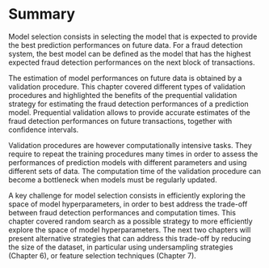 # Summary

Model selection consists in selecting the model that is expected to provide the best prediction performances on future data. For a fraud detection system, the best model can be defined as the model that has the highest expected fraud detection performances on the next block of transactions. 

The estimation of model performances on future data is obtained by a validation procedure. This chapter covered different types of validation procedures and highlighted the benefits of the prequential validation strategy for estimating the fraud detection performances of a prediction model. Prequential validation allows to provide accurate estimates of the fraud detection performances on future transactions, together with confidence intervals. 

Validation procedures are however computationally intensive tasks. They require to repeat the training procedures many times in order to assess the performances of prediction models with different parameters and using different sets of data. The computation time of the validation procedure can become a bottleneck when models must be regularly updated.

A key challenge for model selection consists in efficiently exploring the space of model hyperparameters, in order to best address the trade-off between fraud detection performances and computation times. This chapter covered random search as a possible strategy to more efficiently explore the space of model hyperparameters. The next two chapters will present alternative strategies that can address this trade-off by reducing the size of the dataset, in particular using undersampling strategies (Chapter 6), or feature selection techniques (Chapter 7). 



  
